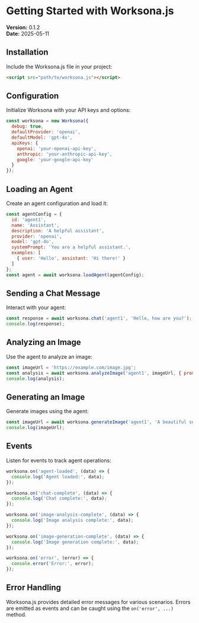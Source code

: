 # Getting Started with Worksona.js
**Version:** 0.1.2  
**Date:** 2025-05-11

## Installation
Include the Worksona.js file in your project:
```html
<script src="path/to/worksona.js"></script>
```

## Configuration
Initialize Worksona with your API keys and options:
```javascript
const worksona = new Worksona({
  debug: true,
  defaultProvider: 'openai',
  defaultModel: 'gpt-4o',
  apiKeys: {
    openai: 'your-openai-api-key',
    anthropic: 'your-anthropic-api-key',
    google: 'your-google-api-key'
  }
});
```

## Loading an Agent
Create an agent configuration and load it:
```javascript
const agentConfig = {
  id: 'agent1',
  name: 'Assistant',
  description: 'A helpful assistant',
  provider: 'openai',
  model: 'gpt-4o',
  systemPrompt: 'You are a helpful assistant.',
  examples: [
    { user: 'Hello', assistant: 'Hi there!' }
  ]
};
const agent = await worksona.loadAgent(agentConfig);
```

## Sending a Chat Message
Interact with your agent:
```javascript
const response = await worksona.chat('agent1', 'Hello, how are you?');
console.log(response);
```

## Analyzing an Image
Use the agent to analyze an image:
```javascript
const imageUrl = 'https://example.com/image.jpg';
const analysis = await worksona.analyzeImage('agent1', imageUrl, { prompt: 'Describe this image.' });
console.log(analysis);
```

## Generating an Image
Generate images using the agent:
```javascript
const imageUrl = await worksona.generateImage('agent1', 'A beautiful sunset over the ocean', { size: '1024x1024' });
console.log(imageUrl);
```

## Events
Listen for events to track agent operations:
```javascript
worksona.on('agent-loaded', (data) => {
  console.log('Agent loaded:', data);
});

worksona.on('chat-complete', (data) => {
  console.log('Chat complete:', data);
});

worksona.on('image-analysis-complete', (data) => {
  console.log('Image analysis complete:', data);
});

worksona.on('image-generation-complete', (data) => {
  console.log('Image generation complete:', data);
});

worksona.on('error', (error) => {
  console.error('Error:', error);
});
```

## Error Handling
Worksona.js provides detailed error messages for various scenarios. Errors are emitted as events and can be caught using the `on('error', ...)` method. 